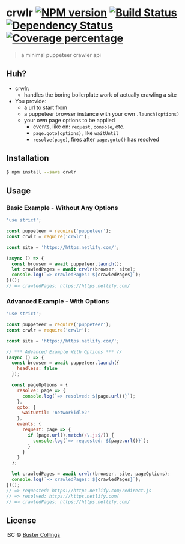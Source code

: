 # crwlr [![NPM version][npm-image]][npm-url] [![Build Status][travis-image]][travis-url] [![Dependency Status][daviddm-image]][daviddm-url] [![Coverage percentage][coveralls-image]][coveralls-url]

> a minimal puppeteer crawler api

## Huh?

- crwlr:
  - handles the boring boilerplate work of actually crawling a site
- You provide:
  - a url to start from
  - a puppeteer browser instance with your own `.launch(options)`
  - your own page options to be applied
    - events, like on: `request`, `console`, etc.
    - `page.goto(options)`, like `waitUntil`
    - `resolve(page)`, fires after `page.goto()` has resolved

## Installation

```sh
$ npm install --save crwlr
```

## Usage

### Basic Example - Without Any Options

```js
'use strict';

const puppeteer = require('puppeteer');
const crwlr = require('crwlr');

const site = 'https://https.netlify.com/';

(async () => {
  const browser = await puppeteer.launch();
  let crawledPages = await crwlr(browser, site);
  console.log(`=> crawledPages: ${crawledPages}`);
})();
// => crawledPages: https://https.netlify.com/
```

### Advanced Example - With Options

```js
'use strict';

const puppeteer = require('puppeteer');
const crwlr = require('crwlr');

const site = 'https://https.netlify.com/';

// *** Advanced Example With Options *** //
(async () => {
  const browser = await puppeteer.launch({
    headless: false
  });

  const pageOptions = {
    resolve: page => {
      console.log(`=> resolved: ${page.url()}`);
    },
    goto: {
      waitUntil: 'networkidle2'
    },
    events: {
      request: page => {
        if (page.url().match(/\.js$/)) {
          console.log(`=> requested: ${page.url()}`);
        }
      }
    }
  };

  let crawledPages = await crwlr(browser, site, pageOptions);
  console.log(`=> crawledPages: ${crawledPages}`);
})();
// => requested: https://https.netlify.com/redirect.js
// => resolved: https://https.netlify.com/
// => crawledPages: https://https.netlify.com/
```

## License

ISC © [Buster Collings]()

[npm-image]: https://badge.fury.io/js/crwlr.svg
[npm-url]: https://npmjs.org/package/crwlr
[travis-image]: https://travis-ci.org/busterc/crwlr.svg?branch=master
[travis-url]: https://travis-ci.org/busterc/crwlr
[daviddm-image]: https://david-dm.org/busterc/crwlr.svg?theme=shields.io
[daviddm-url]: https://david-dm.org/busterc/crwlr
[coveralls-image]: https://coveralls.io/repos/busterc/crwlr/badge.svg
[coveralls-url]: https://coveralls.io/r/busterc/crwlr
